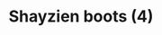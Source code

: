 ---
layout: item
title: Shayzien boots (4)
item-id: 13373
datatable: true
id: 13373
name: "Shayzien boots (4)"
members: true
lowalch: 22
highalch: 33
examine: "Dress like a tier 4 Shayzien soldier."
monsters:
  - id: 6911
    name: "Soldier (tier 4)"
    members: true
    combat_level: 70
    wiki_url: "https://oldschool.runescape.wiki/w/Soldier_(tier_4)"
    drops:
      - quantity: "1"
        rarity: 1
    image: "https://oldschool.runescape.wiki/images/thumb/a/aa/Soldier_%28tier_4%29.png/120px-Soldier_%28tier_4%29.png?982f9"
---